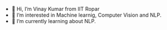- 👋 Hi, I’m Vinay Kumar from IIT Ropar
- 👀 I’m interested in Machine learnig, Computer Vision and NLP.
- 🌱 I’m currently learning about NLP.

<!---
vinay-kumar07/vinay-kumar07 is a ✨ special ✨ repository because its `README.md` (this file) appears on your GitHub profile.
You can click the Preview link to take a look at your changes.
--->
